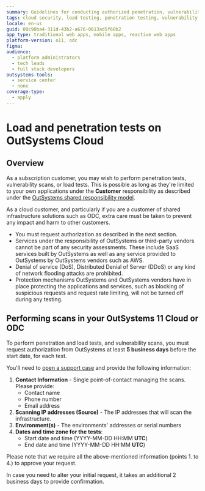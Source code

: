 ```yaml
---
summary: Guidelines for conducting authorized penetration, vulnerability, and load tests on OutSystems Cloud.
tags: cloud security, load testing, penetration testing, vulnerability scanning, authorization procedures
locale: en-us
guid: 00c90ba4-311d-43b2-a676-0613ad5f60b2
app_type: traditional web apps, mobile apps, reactive web apps
platform-version: o11, odc
figma:
audience:
  - platform administrators
  - tech leads
  - full stack developers
outsystems-tools:
  - service center
  - none
coverage-type:
  - apply
---
```


# Load and penetration tests on OutSystems Cloud

## Overview

As a subscription customer, you may wish to perform penetration tests, vulnerability scans, or load tests. This is possible as long as they're limited to your own applications under the **Customer** responsibility as described under the [OutSystems shared responsibility model](../enterprise/maintenance/cloud-shared-responsibility.md).

As a cloud customer, and particularly if you are a customer of shared infrastructure solutions such as ODC, extra care must be taken to prevent any impact and harm to other customers.

* You must request authorization as described in the next section.
* Services under the responsibility of OutSystems or third-party vendors cannot be part of any security assessments. These include SaaS services built by OutSystems as well as any service provided to OutSystems by OutSystems vendors such as AWS.
* Denial of service (DoS), Distributed Denial of Server (DDoS) or any kind of network flooding attacks are prohibited.
* Protection mechanisms OutSystems and OutSystems vendors have in place protecting the applications and services, such as blocking of suspicious requests and request rate limiting, will not be turned off during any testing.

## Performing scans in your OutSystems 11 Cloud or ODC

To perform penetration and load tests, and vulnerability scans, you must request authorization from OutSystems at least **5 business days** before the start date, for each test.

You'll need to [open a support case](https://www.outsystems.com/SupportPortal/CaseOpen/) and provide the following information:

1. **Contact Information** - Single point-of-contact managing the scans. Please provide:
    * Contact name
    * Phone number
    * Email address
1. **Scanning IP addresses (Source)** - The IP addresses that will scan the infrastructure.
1. **Environment(s)** - The environments' addresses or serial numbers
1. **Dates and time zone for the tests**:
    * Start date and time (YYYY-MM-DD HH:MM **UTC**)
    * End date and time (YYYY-MM-DD HH:MM **UTC**)

Please note that we require all the above-mentioned information (points 1. to 4.) to approve your request.

In case you need to alter your initial request, it takes an additional 2 business days to provide confirmation.
